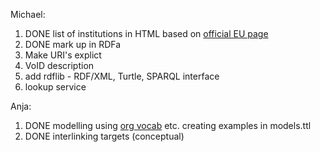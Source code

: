 
Michael:

 1. DONE list of institutions in HTML based on [official EU page](http://europa.eu/institutions/inst/index_en.htm)
 2. DONE mark up in RDFa
 3. Make URI's explict
 4. VoID description
 5. add rdflib - RDF/XML, Turtle, SPARQL interface
 6. lookup service

Anja:

 1. DONE modelling using [org vocab](http://www.epimorphics.com/public/vocabulary/org.html) etc. creating examples in models.ttl
 2. DONE interlinking targets (conceptual)
